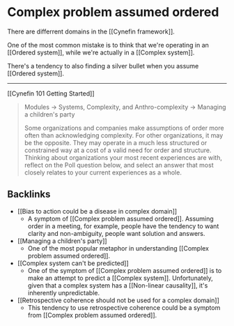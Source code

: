 # Complex problem assumed ordered
There are differrent domains in the [[Cynefin framework]].

One of the most common mistake is to think that we're operating in an [[Ordered system]], while we're actually in a [[Complex system]].

There's a tendency to also finding a silver bullet when you assume [[Ordered system]].

---
[[Cynefin 101 Getting Started]]
> Modules -> Systems, Complexity, and Anthro-complexity -> Managing a children's party
> 
> Some organizations and companies make assumptions of order more often than acknowledging complexity. For other organizations, it may be the opposite. They may operate in a much less structured or constrained way at a cost of a valid need for order and structure. Thinking about organizations your most recent experiences are with, reflect on the Poll question below, and select an answer that most closely relates to your current experiences as a whole.


## Backlinks
* [[Bias to action could be a disease in complex domain]]
	* A symptom of [[Complex problem assumed ordered]]. Assuming order in a meeting, for example, people have the tendency to want clarity and non-ambiguity, people want solution and answers.
* [[Managing a children's party]]
	* One of the most popular metaphor in understanding [[Complex problem assumed ordered]].
* [[Complex system can't be predicted]]
	* One of the symptom of [[Complex problem assumed ordered]] is to make an attempt to predict a [[Complex system]]. Unfortunately, given that a complex system has a [[Non-linear causality]], it's inherently unpredictable.
* [[Retrospective coherence should not be used for a complex domain]]
	* This tendency to use retrospective coherence could be a symptom from [[Complex problem assumed ordered]].

<!-- #evergreen -->

<!-- {BearID:5DAB682D-0238-4285-A88E-9F5BD4067898} -->
